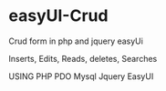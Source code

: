 # easyUI-Crud
Crud form in php and jquery easyUi


Inserts, Edits, Reads, deletes, Searches

USING
PHP PDO
Mysql
Jquery EasyUI

